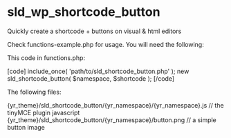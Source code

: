 sld_wp_shortcode_button
=======================

Quickly create a shortcode + buttons on visual &amp; html editors

Check functions-example.php for usage. You will need the following:

This code in functions.php:

[code]
include_once( 'path/to/sld_shortcode_button.php' );
new sld_shortcode_button( $namespace, $shortcode );
[/code]

The following files:

{yr_theme}/sld_shortcode_button/{yr_namespace}/{yr_namespace}.js	// the tinyMCE plugin javascript
{yr_theme}/sld_shortcode_button/{yr_namespace}/button.png			// a simple button image
